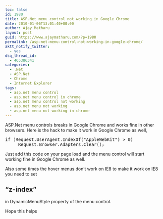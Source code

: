 ```yaml
---
toc: false
id: 1980
title: ASP.Net menu control not working in Google Chrome
date: 2010-01-06T13:01:40+00:00
author: Ajay Matharu
layout: post
guid: https://www.ajaymatharu.com/?p=1980
permalink: /asp-net-menu-control-not-working-in-google-chrome/
aktt_notify_twitter:
  - yes
dsq_thread_id:
  - 465386341
categories:
  - .Net
  - ASP.Net
  - Chrome
  - Internet Explorer
tags:
  - asp.net menu control
  - asp.net menu control in chrome
  - asp.net menu control not working
  - asp.net menu not working
  - asp.net menu not working in chrome
---
```

ASP.Net menu controls breaks in Google Chrome and works fine in other browsers. Here is the hack to make it work in Google Chrome as well,

<pre name="code" language="c#">if (Request.UserAgent.IndexOf("AppleWebKit") &gt; 0)
     Request.Browser.Adapters.Clear();
</pre>

Just add this code on your page load and the menu control will start working fine in Google Chrome as well.

Also some times the hover menus don&#8217;t work on IE8 to make it work on IE8 you need to set
  


## &#8220;z-index&#8221;

in DynamicMenuStyle property of the menu control.

Hope this helps 
